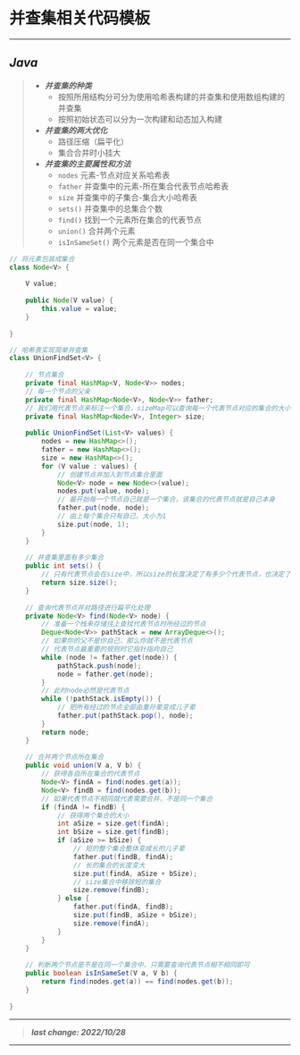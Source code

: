 # 并查集相关代码模板

---

## *Java*

> - ***并查集的种类***
>   - 按照所用结构分可分为使用哈希表构建的并查集和使用数组构建的并查集
>   - 按照初始状态可以分为一次构建和动态加入构建
> - ***并查集的两大优化***
>   - 路径压缩（扁平化）
>   - 集合合并时小挂大
> - ***并查集的主要属性和方法***
>   - `nodes` 元素-节点对应关系哈希表
>   - `father` 并查集中的元素-所在集合代表节点哈希表
>   - `size` 并查集中的子集合-集合大小哈希表
>   - `sets()` 并查集中的总集合个数
>   - `find()` 找到一个元素所在集合的代表节点
>   - `union()` 合并两个元素
>   - `isInSameSet()` 两个元素是否在同一个集合中

```java
// 将元素包装成集合
class Node<V> {
    
    V value;
    
    public Node(V value) {
        this.value = value;
    }
    
}

// 哈希表实现简单并查集
class UnionFindSet<V> {
    
    // 节点集合
    private final HashMap<V, Node<V>> nodes;
    // 每一个节点的父亲
    private final HashMap<Node<V>, Node<V>> father;
    // 我们用代表节点来标注一个集合，sizeMap可以查询每一个代表节点对应的集合的大小
    private final HashMap<Node<V>, Integer> size;
    
    public UnionFindSet(List<V> values) {
        nodes = new HashMap<>();
        father = new HashMap<>();
        size = new HashMap<>();
        for (V value : values) {
            // 创建节点并加入到节点集合里面
            Node<V> node = new Node<>(value);
            nodes.put(value, node);
            // 最开始每一个节点自己就是一个集合，该集合的代表节点就是自己本身
            father.put(node, node);
            // 由上每个集合只有自己，大小为1
            size.put(node, 1);
        }
    }
    
    // 并查集里面有多少集合
    public int sets() {
        // 只有代表节点会在size中，所以size的长度决定了有多少个代表节点，也决定了有多少个集合
        return size.size();
    }
    
    // 查询代表节点并对路径进行扁平化处理
    private Node<V> find(Node<V> node) {
        // 准备一个栈来存储往上查找代表节点时所经过的节点
        Deque<Node<V>> pathStack = new ArrayDeque<>();
        // 如果你的父不是你自己，那么你就不是代表节点
        // 代表节点最重要的规则时它指针指向自己
        while (node != father.get(node)) {
            pathStack.push(node);
            node = father.get(node);
        }
        // 此时node必然是代表节点
        while (!pathStack.isEmpty()) {
            // 把所有经过的节点全部由重孙辈变成儿子辈
            father.put(pathStack.pop(), node);
        }
        return node;
    }
    
    // 合并两个节点所在集合
    public void union(V a, V b) {
        // 获得各自所在集合的代表节点
        Node<V> findA = find(nodes.get(a));
        Node<V> findB = find(nodes.get(b));
        // 如果代表节点不相同就代表需要合并，不是同一个集合
        if (findA != findB) {
            // 获得两个集合的大小
            int aSize = size.get(findA);
            int bSize = size.get(findB);
            if (aSize >= bSize) {
                // 短的整个集合整体变成长的儿子辈
                father.put(findB, findA);
                // 长的集合的长度变大
                size.put(findA, aSize + bSize);
                // size集合中移除短的集合
                size.remove(findB);
            } else {
                father.put(findA, findB);
                size.put(findB, aSize + bSize);
                size.remove(findA);
            }
        }
    }
    
    // 判断两个节点是不是在同一个集合中，只需要查询代表节点相不相同即可
    public boolean isInSameSet(V a, V b) {
        return find(nodes.get(a)) == find(nodes.get(b));
    }
    
}
```

---

> ***last change: 2022/10/28***

---
